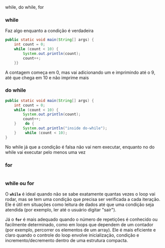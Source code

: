 while, do while, for

### while
Faz algo enquanto a condição é verdadeira
```java
public static void main(String[] args) {  
    int count = 0;  
    while (count < 10) {  
        System.out.println(count);  
        count++;  
    }}
```
A contagem começa em 0, mas vai adicionando um e imprimindo até o 9, até que chega em 10 e não imprime mais

### do while
```java
public static void main(String[] args) {  
    int count = 0;  
    while (count < 10) {  
        System.out.println(count);  
        count++;  
    }    do {  
        System.out.println("inside do-while");  
    }    while (count < 10);  
}
```
No while já que a condição é falsa não vai nem executar, enquanto no do while vai executar pelo menos uma vez

### for
```java

```



### while ou for
O **`while`** é ideal quando não se sabe exatamente quantas vezes o loop vai rodar, mas se tem uma condição que precisa ser verificada a cada iteração. Ele é útil em situações como leitura de dados até que uma condição seja atendida (por exemplo, ler até o usuário digitar "sair").

Já o **`for`** é mais adequado quando o número de repetições é conhecido ou facilmente determinado, como em loops que dependem de um contador (por exemplo, percorrer os elementos de um array). Ele é mais eficiente e claro quando o controle do loop envolve inicialização, condição e incremento/decremento dentro de uma estrutura compacta.